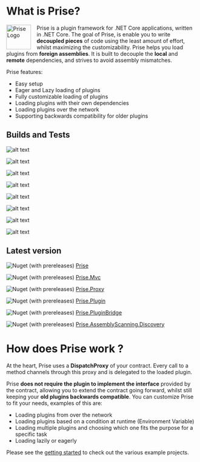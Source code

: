 # What is Prise?

<img src="https://github.com/merken/Prise/blob/master/docs/prise.png?raw=true" 
alt="Prise Logo" width="65" height="65" style="float:left; padding-right:15px;" />

Prise is a plugin framework for .NET Core applications, written in .NET Core.
The goal of Prise, is enable you to write **decoupled pieces** of code using the least amount of effort, whilst maximizing the customizability. Prise helps you load plugins from **foreign assemblies**. It is built to decouple the **local** and **remote** dependencies, and strives to avoid assembly mismatches.

Prise features:
- Easy setup
- Eager and Lazy loading of plugins
- Fully customizable loading of plugins
- Loading plugins with their own dependencies
- Loading plugins over the network
- Supporting backwards compatibility for older plugins

## Builds and Tests
![alt text](https://github.com/merken/prise/workflows/Prise%20Build%20.net%20core%202/badge.svg "Prise Build .NET CORE 2")

![alt text](https://github.com/merken/prise/workflows/Prise%20Build%20.net%20core%203/badge.svg "Prise Build .NET CORE 3")

![alt text](https://github.com/merken/prise/workflows/Prise%20unit%20tests/badge.svg "Prise Unit Tests")

![alt text](https://github.com/merken/prise/workflows/Prise%20integration%20tests%20.net%20core%202/badge.svg "")

![alt text](https://github.com/merken/prise/workflows/Prise%20integration%20tests%20.net%20core%203/badge.svg "")

![alt text](https://github.com/merken/prise/workflows/Prise%20backwards%20compatibility%20tests%20.net%20core%202%20on%203/badge.svg "")

![alt text](https://github.com/merken/prise/workflows/Prise%20backwards%20compatibility%20tests%20.net%20core%203/badge.svg "")

![alt text](https://github.com/merken/prise/workflows/Prise%20backwards%20compatibility%20.net%20core%202/badge.svg "")

## Latest version
![Nuget (with prereleases)](https://img.shields.io/nuget/vpre/Prise) [Prise](https://www.nuget.org/packages/Prise) 

![Nuget (with prereleases)](https://img.shields.io/nuget/vpre/Prise.Mvc) [Prise.Mvc](https://www.nuget.org/packages/Prise.Mvc)

![Nuget (with prereleases)](https://img.shields.io/nuget/vpre/Prise.Proxy) [Prise.Proxy](https://www.nuget.org/packages/Prise.Proxy) 

![Nuget (with prereleases)](https://img.shields.io/nuget/vpre/Prise.Plugin) [Prise.Plugin](https://www.nuget.org/packages/Prise.Plugin) 

![Nuget (with prereleases)](https://img.shields.io/nuget/vpre/Prise.PluginBridge) [Prise.PluginBridge](https://www.nuget.org/packages/Prise.PluginBridge) 

![Nuget (with prereleases)](https://img.shields.io/nuget/vpre/Prise.AssemblyScanning.Discovery) [Prise.AssemblyScanning.Discovery](https://www.nuget.org/packages/Prise.AssemblyScanning.Discovery)


# How does Prise work ?
At the heart, Prise uses a **DispatchProxy** of your contract. Every call to a method channels through this proxy and is delegated to the loaded plugin.

Prise **does not require the plugin to implement the interface** provided by the contract, allowing you to extend the contract going forward, whilst still keeping your **old plugins backwards compatible**.
You can customize Prise to fit your needs, examples of this are:
- Loading plugins from over the network
- Loading plugins based on a condition at runtime (Environment Variable)
- Loading multiple plugins and choosing which one fits the purpose for a specific task
- Loading lazily or eagerly



Please see the [getting started](https://github.com/merken/Prise/blob/master/GettingStarted.md) to check out the various example projects.
